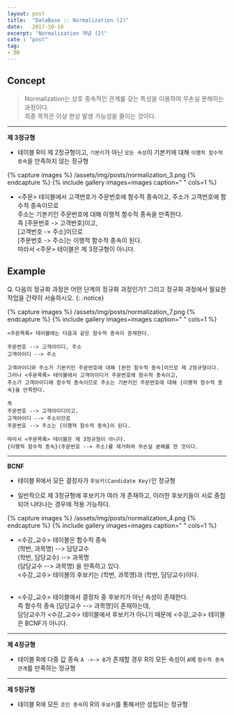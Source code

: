```yaml
---
layout: post
title:  "DataBase :: Normalization (2)"
date:   2017-10-10
excerpt: "Normalization 개념 (2)"
cate : "post"
tag:
- DB
---
```


## Concept

> Normalization는 상호 종속적인 관계를 갖는 특성을 이용하여 무손실 분해하는 과정이다. <br/> 최종 목적은 이상 현상 발생 가능성을 줄이는 것이다.


---

**제 3정규형**

* 테이블 R이 제 2정규형이고, `기본키`가 아닌 `모든 속성`이 기본키에 대해 `이행적 함수적 종속`을 만족하지 않는 정규형


{% capture images %}
    /assets/img/posts/normalization_3.png
{% endcapture %}
{% include gallery images=images caption=" " cols=1 %}


* <주문> 테이블에서 고객번호가 주문번호에 함수적 종속이고, 주소가 고객번호에 함수적 종속이므로 <br/> 주소는 기본키인 주문번호에 대해 이행적 함수적 종속을 만족한다. <br/> 즉 [주문번호 -> 고객번호]이고, <br/> [고객번호 -> 주소]이므로 <br/> [주문번호 -> 주소]는 이행적 함수적 종속이 된다.<br/> 따라서 <주문> 테이블은 제 3정규형이 아니다.


## Example

 Q. 다음의 정규화 과정은 어떤 단계의 정규화 과정인가? 그리고 정규화 과정에서 필요한 작업을 간략히 서술하시오.
{: .notice}


{% capture images %}
    /assets/img/posts/normalization_7.png
{% endcapture %}
{% include gallery images=images caption=" " cols=1 %}

```    
<주문목록> 테이블에는 다음과 같은 함수적 종속이 존재한다.

주문번호 --> 고객아이디, 주소
고객아이디 --> 주소

고객아이디와 주소가 기본키인 주문번호에 대해 [완전 함수적 종속]이므로 제 2정규형이다.
그러나 <주문목록> 테이블에서 고객아이디가 주문번호에 함수적 종속이고, 
주소가 고객아이디에 함수적 종속이므로 주소는 기본키인 주문번호에 대해 {이행적 함수적 종속}을 만족한다.

즉 
주문번호 --> 고객아이디이고,
고객아이디 --> 주소이므로
주문번호 --> 주소는 {이행적 함수적 종속}이 된다.

따라서 <주문목록> 테이블은 제 3정규형이 아니다.
{이행적 함수적 종속}(주문번호 --> 주소)를 제거하여 무손실 분해를 한 것이다.

```    


---

**BCNF**

* 테이블 R에서 모든 결정자가 `후보키(Candidate Key)`인 정규형

* 일반적으로 제 3정규형에 후보키가 여러 개 존재하고, 이러한 후보키들이 서로 중첩되어 나타나는 경우에 적용 가능하다.


{% capture images %}
    /assets/img/posts/normalization_4.png
{% endcapture %}
{% include gallery images=images caption=" " cols=1 %}


* <수강_교수> 테이블은 함수적 종속 <br/> (학번, 과목명) --> 담당교수 <br/> (학번, 담당교수) --> 과목명 <br/> (담당교수 --> 과목명) 을 만족하고 있다. <br/> <수강_교수> 테이블의 후보키는 (학번, 과목명)과 (학번, 담당교수)이다. <br/><br/>

* <수강_교수> 테이블에서 결정자 중 후보키가 아닌 속성이 존재한다. <br/> 즉 함수적 종속 [담당교수 --> 과목명]이 존재하는데, <br/> 담당교수가 <수강_교수> 테이블에서 후보키가 아니기 때문에 <수강_교수> 테이블은 BCNF가 아니다.


---

**제 4정규형**

* 테이블 R에 다중 값 종속 `A ->-> B`가 존재할 경우 R의 모든 속성이 `A`에 `함수적 종속 관계`를 만족하는 정규형

---

**제 5정규형**

* 테이블 R에 모든 `조인 종속`이 R의 `후보키`를 통해서만 성립되는 정규형
